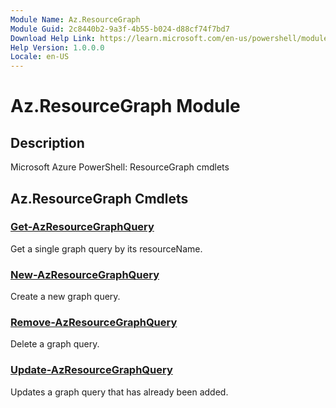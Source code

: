 ```yaml
---
Module Name: Az.ResourceGraph
Module Guid: 2c8440b2-9a3f-4b55-b024-d88cf74f7bd7
Download Help Link: https://learn.microsoft.com/en-us/powershell/module/az.resourcegraph
Help Version: 1.0.0.0
Locale: en-US
---
```


# Az.ResourceGraph Module
## Description
Microsoft Azure PowerShell: ResourceGraph cmdlets

## Az.ResourceGraph Cmdlets
### [Get-AzResourceGraphQuery](Get-AzResourceGraphQuery.md)
Get a single graph query by its resourceName.

### [New-AzResourceGraphQuery](New-AzResourceGraphQuery.md)
Create a new graph query.

### [Remove-AzResourceGraphQuery](Remove-AzResourceGraphQuery.md)
Delete a graph query.

### [Update-AzResourceGraphQuery](Update-AzResourceGraphQuery.md)
Updates a graph query that has already been added.


